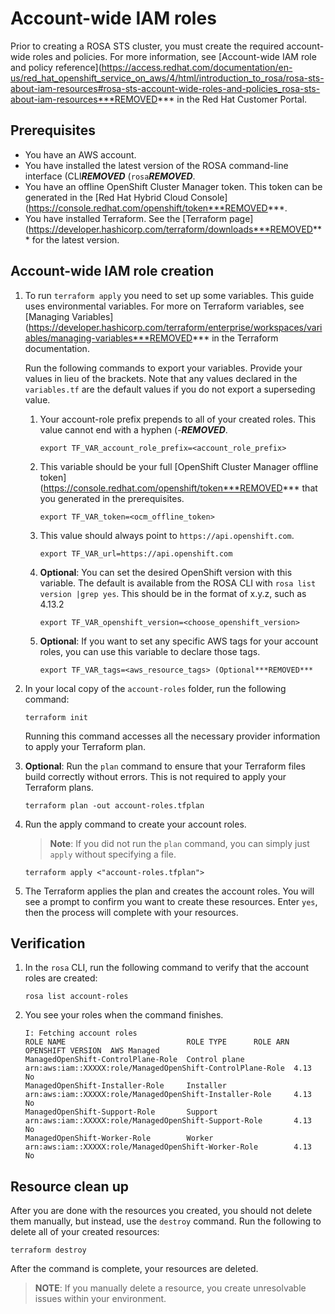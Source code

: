 # Account-wide IAM roles

Prior to creating a ROSA STS cluster, you must create the required account-wide roles and policies. For more information, see [Account-wide IAM role and policy reference](https://access.redhat.com/documentation/en-us/red_hat_openshift_service_on_aws/4/html/introduction_to_rosa/rosa-sts-about-iam-resources#rosa-sts-account-wide-roles-and-policies_rosa-sts-about-iam-resources***REMOVED*** in the Red Hat Customer Portal.

## Prerequisites

* You have an AWS account.
* You have installed the latest version of the ROSA command-line interface (CLI***REMOVED*** (`rosa`***REMOVED***.
* You have an offline OpenShift Cluster Manager token. This token can be generated in the [Red Hat Hybrid Cloud Console](https://console.redhat.com/openshift/token***REMOVED***.
* You have installed Terraform. See the [Terraform page](https://developer.hashicorp.com/terraform/downloads***REMOVED*** for the latest version.

## Account-wide IAM role creation

1. To run `terraform apply` you need to set up some variables. This guide uses environmental variables. For more on Terraform variables, see [Managing Variables](https://developer.hashicorp.com/terraform/enterprise/workspaces/variables/managing-variables***REMOVED*** in the Terraform documentation.

   Run the following commands to export your variables. Provide your values in lieu of the brackets. Note that any values declared in the `variables.tf` are the default values if you do not export a superseding value.
        
    1. Your account-role prefix prepends to all of your created roles. This value cannot end with a hyphen (-***REMOVED***.
        ```
        export TF_VAR_account_role_prefix=<account_role_prefix>
        ```
    2.  This variable should be your full [OpenShift Cluster Manager offline token](https://console.redhat.com/openshift/token***REMOVED*** that you generated in the prerequisites.  
        ```
        export TF_VAR_token=<ocm_offline_token>
        ```
    3.  This value should always point to `https://api.openshift.com`.  
        ```
        export TF_VAR_url=https://api.openshift.com
        ```
    4.  **Optional**: You can set the desired OpenShift version with this variable. The default is available from the ROSA CLI with `rosa list version |grep yes`. This should be in the format of x.y.z, such as 4.13.2
        ```    
        export TF_VAR_openshift_version=<choose_openshift_version>
        ```
    5.  **Optional**: If you want to set any specific AWS tags for your account roles, you can use this variable to declare those tags.   
        ```    
        export TF_VAR_tags=<aws_resource_tags> (Optional***REMOVED*** 
        ```   
1. In your local copy of the `account-roles` folder, run the following command:
   ````
   terraform init
   ````
   Running this command accesses all the necessary provider information to apply your Terraform plan.
1. **Optional**: Run the `plan` command to ensure that your Terraform files build correctly without errors. This is not required to apply your Terraform plans.
   ````
   terraform plan -out account-roles.tfplan
   ````
1. Run the apply command to create your account roles. 

   > **Note**: If you did not run the `plan` command, you can simply just `apply` without specifying a file.

    ````
    terraform apply <"account-roles.tfplan">
    ````
1. The Terraform applies the plan and creates the account roles. You will see a prompt to confirm you want to create these resources. Enter `yes`, then the process will complete with your resources.

## Verification

1. In the `rosa` CLI, run the following command to verify that the account roles are created:
    ````
    rosa list account-roles
    ````
1. You see your roles when the command finishes. 
    ````
    I: Fetching account roles
    ROLE NAME                           ROLE TYPE      ROLE ARN                                                    OPENSHIFT VERSION  AWS Managed
    ManagedOpenShift-ControlPlane-Role  Control plane  arn:aws:iam::XXXXX:role/ManagedOpenShift-ControlPlane-Role  4.13               No
    ManagedOpenShift-Installer-Role     Installer      arn:aws:iam::XXXXX:role/ManagedOpenShift-Installer-Role     4.13               No
    ManagedOpenShift-Support-Role       Support        arn:aws:iam::XXXXX:role/ManagedOpenShift-Support-Role       4.13               No
    ManagedOpenShift-Worker-Role        Worker         arn:aws:iam::XXXXX:role/ManagedOpenShift-Worker-Role        4.13               No

## Resource clean up

After you are done with the resources you created, you should not delete them manually, but instead, use the `destroy` command. Run the following to delete all of your created resources:
  
    terraform destroy

After the command is complete, your resources are deleted.

> **NOTE**: If you manually delete a resource, you create unresolvable issues within your environment.
